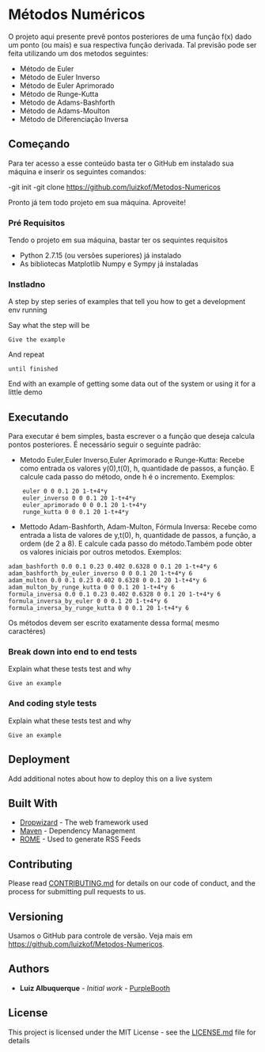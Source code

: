 # Métodos Numéricos 

O projeto aqui presente prevê pontos posteriores de uma função f(x) dado um ponto (ou mais) e sua respectiva função derivada. Tal previsão pode ser feita utilizando um dos metodos seguintes:
- Método de Euler
- Método de Euler Inverso
- Método de Euler Aprimorado
- Método de Runge-Kutta
- Método de Adams-Bashforth
- Método de Adams-Moulton
- Método de Diferenciação Inversa




## Começando

Para ter acesso a esse conteúdo basta ter o GitHub em instalado sua máquina e inserir os seguintes comandos:

-git init
-git clone https://github.com/luizkof/Metodos-Numericos


Pronto já tem todo projeto em sua máquina. Aproveite!

### Pré Requisitos

Tendo o projeto em sua máquina, bastar ter os sequintes requisitos

- Python 2.7.15 (ou versões superiores) já instalado
- As bibliotecas Matplotlib Numpy e Sympy já instaladas


### Instladno

A step by step series of examples that tell you how to get a development env running

Say what the step will be

```
Give the example
```

And repeat

```
until finished
```

End with an example of getting some data out of the system or using it for a little demo

## Executando

Para executar é bem simples, basta escrever o a função que deseja calcula pontos posteriores.
É necessário seguir o seguinte padrão: 
- Metodo Euler,Euler Inverso,Euler Aprimorado e Runge-Kutta: Recebe como entrada os valores y(0),t(0), h, quantidade de passos, a função. E
calcule cada passo do método, onde h é o incremento. Exemplos:

```
    euler 0 0 0.1 20 1-t+4*y
    euler_inverso 0 0 0.1 20 1-t+4*y
    euler_aprimorado 0 0 0.1 20 1-t+4*y
    runge_kutta 0 0 0.1 20 1-t+4*y

```

- Mettodo Adam-Bashforth, Adam-Multon, Fórmula Inversa: Recebe como entrada a lista de valores de y,t(0), h, quantidade de passos, a função,
a ordem (de 2 a 8). E calcule cada passo do método.Também pode obter os valores iniciais por outros metodos. Exemplos:

```
adam_bashforth 0.0 0.1 0.23 0.402 0.6328 0 0.1 20 1-t+4*y 6
adam_bashforth_by_euler_inverso 0 0 0.1 20 1-t+4*y 6
adam_multon 0.0 0.1 0.23 0.402 0.6328 0 0.1 20 1-t+4*y 6
adam_multon_by_runge_kutta 0 0 0.1 20 1-t+4*y 6
formula_inversa 0.0 0.1 0.23 0.402 0.6328 0 0.1 20 1-t+4*y 6
formula_inversa_by_euler 0 0 0.1 20 1-t+4*y 6
formula_inversa_by_runge_kutta 0 0 0.1 20 1-t+4*y 6
```

Os métodos devem ser escrito exatamente dessa forma( mesmo caractéres)



### Break down into end to end tests

Explain what these tests test and why

```
Give an example
```

### And coding style tests

Explain what these tests test and why

```
Give an example
```

## Deployment

Add additional notes about how to deploy this on a live system

## Built With

* [Dropwizard](http://www.dropwizard.io/1.0.2/docs/) - The web framework used
* [Maven](https://maven.apache.org/) - Dependency Management
* [ROME](https://rometools.github.io/rome/) - Used to generate RSS Feeds

## Contributing

Please read [CONTRIBUTING.md](https://gist.github.com/PurpleBooth/b24679402957c63ec426) for details on our code of conduct, and the process for submitting pull requests to us.

## Versioning

Usamos o GitHub para controle de versão. Veja mais em https://github.com/luizkof/Metodos-Numericos.
## Authors

* **Luiz Albuquerque** - *Initial work* - [PurpleBooth](https://github.com/luizkof)


## License

This project is licensed under the MIT License - see the [LICENSE.md](LICENSE.md) file for details


